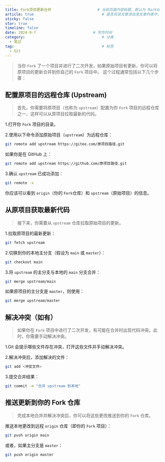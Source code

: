 ```yaml
---
title: Fork项目更新合并                     # 当前页面内容标题，默认为 Markdown 文件中的第一个 h1 标签内容
article: true                               # 是否将该文章添加至文章列表中，默认true
sticky: false
star: true
timeline: false
date: 2024-9-7                          # 写作时间
category:                                   # 分类
  - 笔记
tag:                                        # 标签
  - Git
---
```



> 当你 `Fork` 了一个项目并进行了二次开发，如果原始项目有更新，你可以将原项目的更新合并到你自己的 `Fork` 项目中。
> 这个过程通常包括以下几个步骤：

<!-- more -->
## 配置原项目的远程仓库 (Upstream)
> 首先，你需要将原项目（也称为 `upstream`）配置为你 `Fork` 项目的远程仓库之一，这样可以从原项目拉取最新的代码。

1.打开你 `Fork` 项目的目录。

2.使用以下命令添加原始项目（`upstream`）为远程仓库：
```sh
git remote add upstream https://gitee.com/原项目路径.git
```
如果你是在 GitHub 上：
```sh
git remote add upstream https://github.com/原项目路径.git
```

3.确认 `upstream` 已成功添加：
```sh
git remote -v
```
你应该可以看到 `origin`（你的 `Fork`仓库）和 `upstream`（原始项目）的信息。

## 从原项目获取最新代码
> 接下来，你需要从 `upstream` 仓库拉取原始项目的更新。

1.拉取原项目的最新更新：
```sh
git fetch upstream
```

2.切换到你的本地主分支（假设为 `main` 或 `master`）：
```sh
git checkout main
```

3.将 `upstream` 的主分支与本地的 `main` 分支合并：
```sh
git merge upstream/main
```
如果原项目的主分支是 `master`，则使用：
```sh
git merge upstream/master
```

## 解决冲突（如有）
> 如果你在 `Fork` 项目中进行了二次开发，有可能在合并时出现代码冲突。此时，你需要手动解决冲突。

1.Git 会提示哪些文件存在冲突，打开这些文件并手动解决冲突。

2.解决冲突后，添加解决的文件：
```sh
git add <冲突文件>
```

3.提交合并结果：
```sh
git commit -m "合并 upstream 到本地"
```

## 推送更新到你的 Fork 仓库
> 完成本地合并并解决冲突后，你可以将这些更改推送到你的 `Fork` 仓库。

推送本地更改到远程 `origin` 仓库（即你的 `Fork` 项目）：
```sh
git push origin main
```
或者，如果主分支是 `master`：
```sh
git push origin master
```
